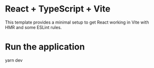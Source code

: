 # React + TypeScript + Vite

This template provides a minimal setup to get React working in Vite with HMR and some ESLint rules.

# Run the application

yarn dev